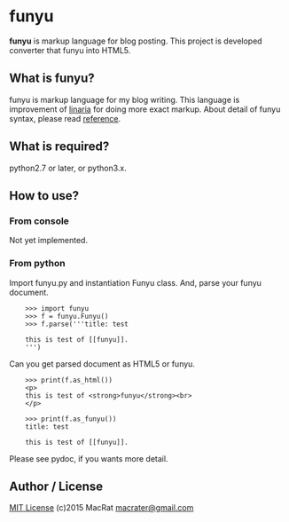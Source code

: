 funyu
=====

**funyu** is markup language for blog posting.
This project is developed converter that funyu into HTML5.

## What is funyu?
funyu is markup language for my blog writing.
This language is improvement of [linaria](http://blanktar.jp/works/other/linaria/) for doing more exact markup.
About detail of funyu syntax, please read [reference](REFERENCE.fny).

## What is required?
python2.7 or later, or python3.x.

## How to use?
### From console
Not yet implemented.

### From python
Import funyu.py and instantiation Funyu class.
And, parse your funyu document.
```
	>>> import funyu
	>>> f = funyu.Funyu()
	>>> f.parse('''title: test

	this is test of [[funyu]].
	''')
```

Can you get parsed document as HTML5 or funyu.
```
	>>> print(f.as_html())
	<p>
	this is test of <strong>funyu</strong><br>
	</p>

	>>> print(f.as_funyu())
	title: test

	this is test of [[funyu]].
```

Please see pydoc, if you wants more detail.

## Author / License
[MIT License](http://opensource.org/licenses/MIT)
(c)2015 MacRat <macrater@gmail.com>
